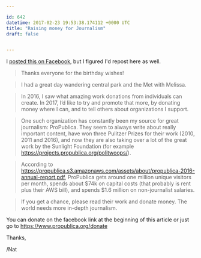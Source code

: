 ```yaml
---

id: 642
datetime: 2017-02-23 19:53:38.174112 +0000 UTC
title: "Raising money for Journalism"
draft: false


---
```


I [posted this on Facebook](https://www.facebook.com/donate/10209802983565648/10209802983645650/), but I figured I'd repost here as well.

> Thanks everyone for the birthday wishes!

> I had a great day wandering central park and the Met with Melissa.

> In 2016, I saw what amazing work donations from individuals can create. In 2017, I’d like to try and promote that more, by donating money where I can, and to tell others about organizations I support.

> One such organization has constantly been my source for great journalism: ProPublica. They seem to always write about really important content, have won three Pulitzer Prizes for their work (2010, 2011 and 2016), and now they are also taking over a lot of the great work by the Sunlight Foundation (for example https://projects.propublica.org/politwoops/). 

> According to https://propublica.s3.amazonaws.com/assets/about/propublica-2016-annual-report.pdf, ProPublica gets around one million unique visitors per month, spends about $74k on capital costs (that probably is rent plus their AWS bill), and spends $1.6 million on non-journalist salaries.

> If you get a chance, please read their work and donate money. The world needs more in-depth journalism.

You can donate on the facebook link at the beginning of this article or just go to https://www.propublica.org/donate

Thanks,

/Nat

